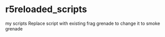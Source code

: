 # r5reloaded_scripts
my scripts
Replace script with existing frag grenade to change it to smoke grenade
